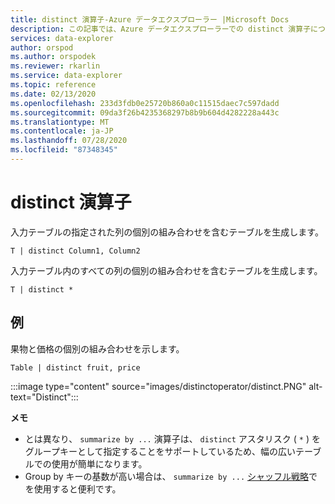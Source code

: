 ```yaml
---
title: distinct 演算子-Azure データエクスプローラー |Microsoft Docs
description: この記事では、Azure データエクスプローラーでの distinct 演算子について説明します。
services: data-explorer
author: orspod
ms.author: orspodek
ms.reviewer: rkarlin
ms.service: data-explorer
ms.topic: reference
ms.date: 02/13/2020
ms.openlocfilehash: 233d3fdb0e25720b860a0c11515daec7c597dadd
ms.sourcegitcommit: 09da3f26b4235368297b8b9b604d4282228a443c
ms.translationtype: MT
ms.contentlocale: ja-JP
ms.lasthandoff: 07/28/2020
ms.locfileid: "87348345"
---
```

# <a name="distinct-operator"></a>distinct 演算子

入力テーブルの指定された列の個別の組み合わせを含むテーブルを生成します。 

```kusto
T | distinct Column1, Column2
```

入力テーブル内のすべての列の個別の組み合わせを含むテーブルを生成します。

```kusto
T | distinct *
```

## <a name="example"></a>例

果物と価格の個別の組み合わせを示します。

```kusto
Table | distinct fruit, price
```

:::image type="content" source="images/distinctoperator/distinct.PNG" alt-text="Distinct":::

**メモ**

* とは異なり、 `summarize by ...` 演算子は、 `distinct` アスタリスク ( `*` ) をグループキーとして指定することをサポートしているため、幅の広いテーブルでの使用が簡単になります。
* Group by キーの基数が高い場合は、 `summarize by ...` [シャッフル戦略](shufflequery.md)でを使用すると便利です。